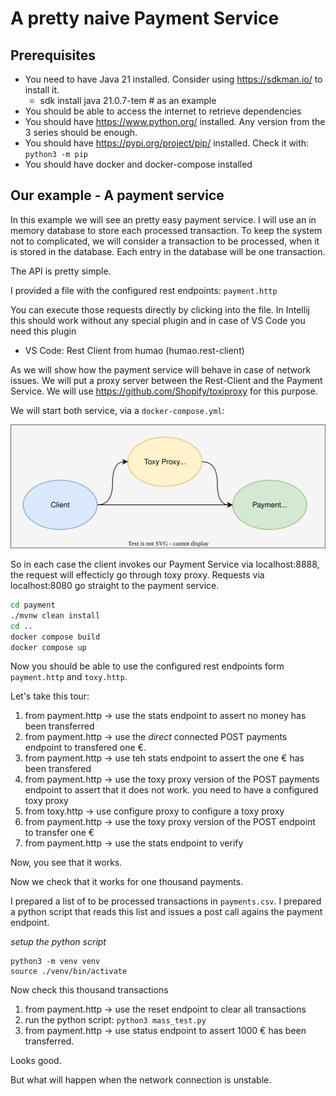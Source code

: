 # A pretty naive Payment Service

## Prerequisites

* You need to have Java 21 installed. Consider using https://sdkman.io/ to install it.
  * sdk install java 21.0.7-tem # as an example
* You should be able to access the internet to retrieve dependencies
* You should have https://www.python.org/ installed. Any version from the 3 series should be enough.
* You should have https://pypi.org/project/pip/ installed. Check it with: `python3 -m pip`
* You should have docker and docker-compose installed

## Our example - A payment service

In this example we will see an pretty easy payment service. I will use an in memory database to store each processed transaction.
To keep the system not to complicated, we will consider a transaction to be processed, when it is stored in the database.
Each entry in the database will be one transaction.

The API is pretty simple.

I provided a file with the configured rest endpoints: `payment.http`

You can execute those requests directly by clicking into the file. In Intellij this should work without any special plugin and in case of VS Code you need this plugin

* VS Code: Rest Client from humao (humao.rest-client)

As we will show how the payment service will behave in case of network issues. We will put a proxy server between the Rest-Client and the Payment Service. We will use https://github.com/Shopify/toxiproxy for this purpose.

We will start both service, via a `docker-compose.yml`: 

![image](architecture.svg)

So in each case the client invokes our Payment Service via localhost:8888, the request will effecticly go through toxy proxy. Requests via localhost:8080 go straight to the payment service.

```bash
cd payment
./mvnw clean install
cd ..
docker compose build
docker compose up
```

Now you should be able to use the configured rest endpoints form `payment.http` and `toxy.http`.

Let's take this tour:

1. from payment.http -> use the stats endpoint to assert no money has been transferred
2. from payment.http -> use the _direct_ connected POST payments endpoint to transfered one €.
3. from payment.http -> use teh stats endpoint to assert the one € has been transfered
4. from payment.http -> use the toxy proxy version of the POST payments endpoint to assert that it does not work. you need to have a configured toxy proxy
5. from toxy.http -> use configure proxy to configure a toxy proxy 
6. from payment.http -> use the toxy proxy version of the POST endpoint to transfer one €
7. from payment.http -> use the stats endpoint to verify

Now, you see that it works.

Now we check that it works for one thousand payments.

I prepared a list of to be processed transactions in `payments.csv`.
I prepared a python script that reads this list and issues a post call agains the payment endpoint.

_setup the python script_
```
python3 -m venv venv
source ./venv/bin/activate
```

Now check this thousand transactions

1. from payment.http -> use the reset endpoint to clear all transactions
2. run the python script: `python3 mass_test.py`
3. from payment.http -> use status endpoint to assert 1000 € has been transferred.

Looks good.

But what will happen when the network connection is unstable.



